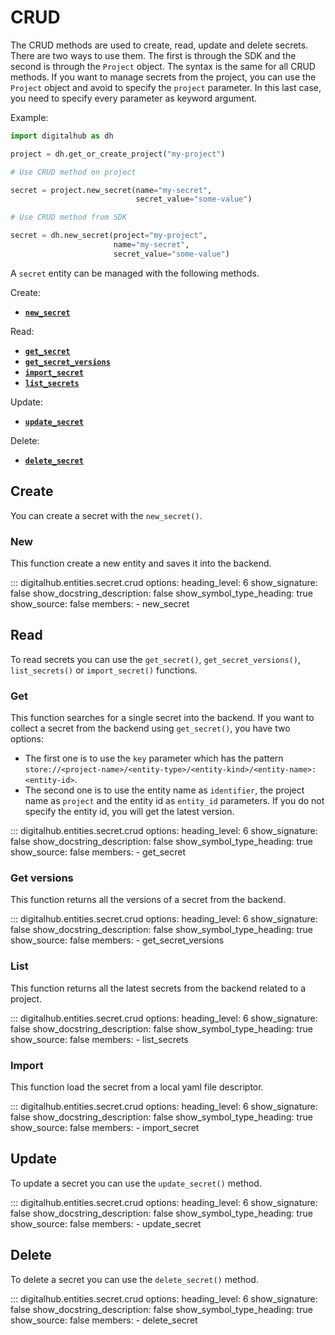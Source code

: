 # CRUD

The CRUD methods are used to create, read, update and delete secrets. There are two ways to use them.
The first is through the SDK and the second is through the `Project` object.
The syntax is the same for all CRUD methods. If you want to manage secrets from the project, you can use the `Project` object and avoid to specify the `project` parameter. In this last case, you need to specify every parameter as keyword argument.

Example:

```python
import digitalhub as dh

project = dh.get_or_create_project("my-project")

# Use CRUD method on project

secret = project.new_secret(name="my-secret",
                            secret_value="some-value")

# Use CRUD method from SDK

secret = dh.new_secret(project="my-project",
                       name="my-secret",
                       secret_value="some-value")
```

A `secret` entity can be managed with the following methods.

Create:

- [**`new_secret`**](#new)

Read:

- [**`get_secret`**](#get)
- [**`get_secret_versions`**](#get-versions)
- [**`import_secret`**](#import)
- [**`list_secrets`**](#list)

Update:

- [**`update_secret`**](#update)

Delete:

- [**`delete_secret`**](#delete)

## Create

You can create a secret with the `new_secret()`.

### New

This function create a new entity and saves it into the backend.

::: digitalhub.entities.secret.crud
    options:
        heading_level: 6
        show_signature: false
        show_docstring_description: false
        show_symbol_type_heading: true
        show_source: false
        members:
            - new_secret

## Read

To read secrets you can use the `get_secret()`, `get_secret_versions()`, `list_secrets()` or `import_secret()` functions.

### Get

This function searches for a single secret into the backend.
If you want to collect a secret from the backend using `get_secret()`, you have two options:

- The first one is to use the `key` parameter which has the pattern `store://<project-name>/<entity-type>/<entity-kind>/<entity-name>:<entity-id>`.
- The second one is to use the entity name as `identifier`, the project name as `project` and the entity id as `entity_id` parameters. If you do not specify the entity id, you will get the latest version.

::: digitalhub.entities.secret.crud
    options:
        heading_level: 6
        show_signature: false
        show_docstring_description: false
        show_symbol_type_heading: true
        show_source: false
        members:
            - get_secret

### Get versions

This function returns all the versions of a secret from the backend.

::: digitalhub.entities.secret.crud
    options:
        heading_level: 6
        show_signature: false
        show_docstring_description: false
        show_symbol_type_heading: true
        show_source: false
        members:
            - get_secret_versions

### List

This function returns all the latest secrets from the backend related to a project.

::: digitalhub.entities.secret.crud
    options:
        heading_level: 6
        show_signature: false
        show_docstring_description: false
        show_symbol_type_heading: true
        show_source: false
        members:
            - list_secrets

### Import

This function load the secret from a local yaml file descriptor.

::: digitalhub.entities.secret.crud
    options:
        heading_level: 6
        show_signature: false
        show_docstring_description: false
        show_symbol_type_heading: true
        show_source: false
        members:
            - import_secret

## Update

To update a secret you can use the `update_secret()` method.

::: digitalhub.entities.secret.crud
    options:
        heading_level: 6
        show_signature: false
        show_docstring_description: false
        show_symbol_type_heading: true
        show_source: false
        members:
            - update_secret

## Delete

To delete a secret you can use the `delete_secret()` method.

::: digitalhub.entities.secret.crud
    options:
        heading_level: 6
        show_signature: false
        show_docstring_description: false
        show_symbol_type_heading: true
        show_source: false
        members:
            - delete_secret
